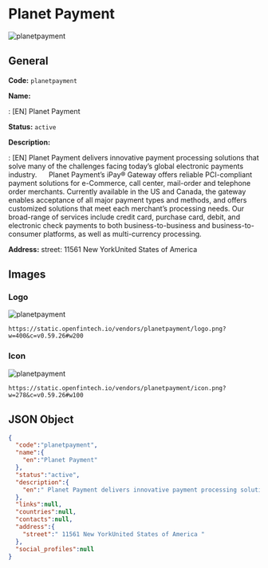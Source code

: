 
# Planet Payment 
![planetpayment](https://static.openfintech.io/vendors/planetpayment/logo.png?w=400&c=v0.59.26#w200)  

## General 
 
**Code:** `planetpayment` 
 
**Name:** 
 
:	[EN] Planet Payment 
 
**Status:** `active` 
 
**Description:** 
 
: [EN]  Planet Payment delivers innovative payment processing solutions that solve many of the challenges facing today’s global electronic payments industry.      Planet Payment’s iPay® Gateway offers reliable PCI-compliant payment solutions for e-Commerce, call center, mail-order and telephone order merchants. Currently available in the US and Canada, the gateway enables acceptance of all major payment types and methods, and offers customized solutions that meet each merchant’s processing needs. Our broad-range of services include credit card, purchase card, debit, and electronic check payments to both business-to-business and business-to-consumer platforms, as well as multi-currency processing.  
 
**Address:** 
street:  11561 New YorkUnited States of America  

## Images 

### Logo 
 
![planetpayment](https://static.openfintech.io/vendors/planetpayment/logo.png?w=400&c=v0.59.26#w200)  

```
https://static.openfintech.io/vendors/planetpayment/logo.png?w=400&c=v0.59.26#w200
```  

### Icon 
 
![planetpayment](https://static.openfintech.io/vendors/planetpayment/icon.png?w=278&c=v0.59.26#w100)  

```
https://static.openfintech.io/vendors/planetpayment/icon.png?w=278&c=v0.59.26#w100
```  

## JSON Object 

```json
{
  "code":"planetpayment",
  "name":{
    "en":"Planet Payment"
  },
  "status":"active",
  "description":{
    "en":" Planet Payment delivers innovative payment processing solutions that solve many of the challenges facing today\u2019s global electronic payments industry. \u00a0\u00a0 \u00a0 Planet Payment\u2019s\u00a0iPay\u00ae\u00a0Gateway\u00a0offers reliable PCI-compliant payment solutions for e-Commerce, call center, mail-order and telephone order merchants. Currently available in the US and Canada, the gateway enables acceptance of all major payment types and methods, and offers customized solutions that meet each merchant\u2019s processing needs. Our broad-range of services include credit card, purchase card, debit, and electronic check payments to both business-to-business and business-to-consumer platforms, as well as multi-currency processing. "
  },
  "links":null,
  "countries":null,
  "contacts":null,
  "address":{
    "street":" 11561 New YorkUnited States of America "
  },
  "social_profiles":null
}
```  
